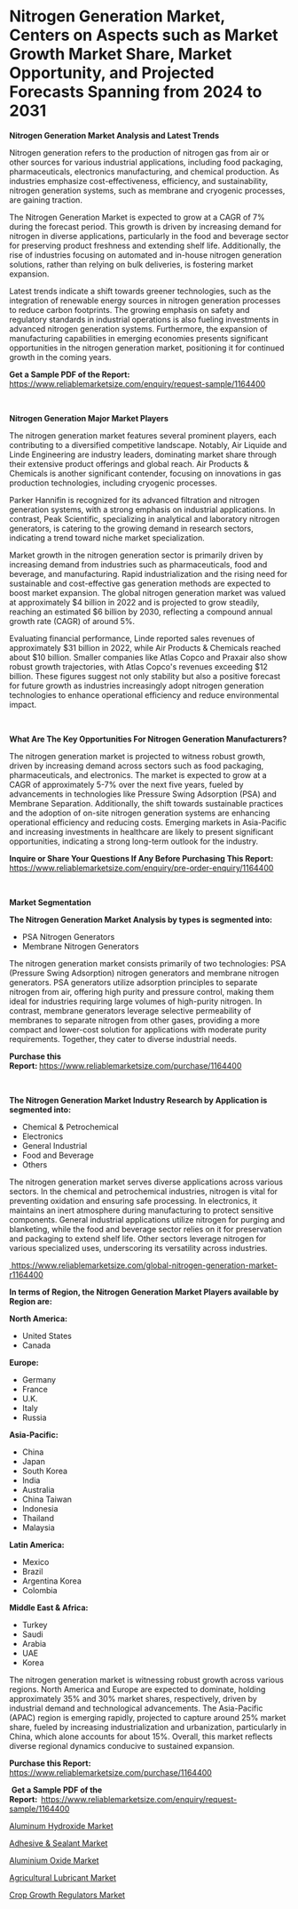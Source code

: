 <p><h1>Nitrogen Generation Market, Centers on Aspects such as Market Growth Market Share, Market Opportunity, and Projected Forecasts Spanning from 2024 to 2031</h1></p><p><strong>Nitrogen Generation Market Analysis and Latest Trends</strong></p>
<p><p>Nitrogen generation refers to the production of nitrogen gas from air or other sources for various industrial applications, including food packaging, pharmaceuticals, electronics manufacturing, and chemical production. As industries emphasize cost-effectiveness, efficiency, and sustainability, nitrogen generation systems, such as membrane and cryogenic processes, are gaining traction.</p><p>The Nitrogen Generation Market is expected to grow at a CAGR of 7% during the forecast period. This growth is driven by increasing demand for nitrogen in diverse applications, particularly in the food and beverage sector for preserving product freshness and extending shelf life. Additionally, the rise of industries focusing on automated and in-house nitrogen generation solutions, rather than relying on bulk deliveries, is fostering market expansion. </p><p>Latest trends indicate a shift towards greener technologies, such as the integration of renewable energy sources in nitrogen generation processes to reduce carbon footprints. The growing emphasis on safety and regulatory standards in industrial operations is also fueling investments in advanced nitrogen generation systems. Furthermore, the expansion of manufacturing capabilities in emerging economies presents significant opportunities in the nitrogen generation market, positioning it for continued growth in the coming years.</p></p>
<p><strong>Get a Sample PDF of the Report:&nbsp;</strong> <a href="https://www.reliablemarketsize.com/enquiry/request-sample/1164400?utm_campaign=1140&utm_medium=2&utm_source=Github&utm_content=ia&utm_term=10122024&utm_id=nitrogen-generation">https://www.reliablemarketsize.com/enquiry/request-sample/1164400</a></p>
<p>&nbsp;</p>
<p><strong>Nitrogen Generation Major Market Players</strong></p>
<p><p>The nitrogen generation market features several prominent players, each contributing to a diversified competitive landscape. Notably, Air Liquide and Linde Engineering are industry leaders, dominating market share through their extensive product offerings and global reach. Air Products & Chemicals is another significant contender, focusing on innovations in gas production technologies, including cryogenic processes.</p><p>Parker Hannifin is recognized for its advanced filtration and nitrogen generation systems, with a strong emphasis on industrial applications. In contrast, Peak Scientific, specializing in analytical and laboratory nitrogen generators, is catering to the growing demand in research sectors, indicating a trend toward niche market specialization.</p><p>Market growth in the nitrogen generation sector is primarily driven by increasing demand from industries such as pharmaceuticals, food and beverage, and manufacturing. Rapid industrialization and the rising need for sustainable and cost-effective gas generation methods are expected to boost market expansion. The global nitrogen generation market was valued at approximately $4 billion in 2022 and is projected to grow steadily, reaching an estimated $6 billion by 2030, reflecting a compound annual growth rate (CAGR) of around 5%.</p><p>Evaluating financial performance, Linde reported sales revenues of approximately $31 billion in 2022, while Air Products & Chemicals reached about $10 billion. Smaller companies like Atlas Copco and Praxair also show robust growth trajectories, with Atlas Copco's revenues exceeding $12 billion. These figures suggest not only stability but also a positive forecast for future growth as industries increasingly adopt nitrogen generation technologies to enhance operational efficiency and reduce environmental impact.</p></p>
<p>&nbsp;</p>
<p><strong>What Are The Key Opportunities For Nitrogen Generation Manufacturers?</strong></p>
<p><p>The nitrogen generation market is projected to witness robust growth, driven by increasing demand across sectors such as food packaging, pharmaceuticals, and electronics. The market is expected to grow at a CAGR of approximately 5-7% over the next five years, fueled by advancements in technologies like Pressure Swing Adsorption (PSA) and Membrane Separation. Additionally, the shift towards sustainable practices and the adoption of on-site nitrogen generation systems are enhancing operational efficiency and reducing costs. Emerging markets in Asia-Pacific and increasing investments in healthcare are likely to present significant opportunities, indicating a strong long-term outlook for the industry.</p></p>
<p><strong>Inquire or Share Your Questions If Any Before Purchasing This Report:</strong> <a href="https://www.reliablemarketsize.com/enquiry/pre-order-enquiry/1164400?utm_campaign=1140&utm_medium=2&utm_source=Github&utm_content=ia&utm_term=10122024&utm_id=nitrogen-generation">https://www.reliablemarketsize.com/enquiry/pre-order-enquiry/1164400</a></p>
<p>&nbsp;</p>
<p><strong>Market Segmentation</strong></p>
<p><strong>The Nitrogen Generation Market Analysis by types is segmented into:</strong></p>
<p><ul><li>PSA Nitrogen Generators</li><li>Membrane Nitrogen Generators</li></ul></p>
<p><p>The nitrogen generation market consists primarily of two technologies: PSA (Pressure Swing Adsorption) nitrogen generators and membrane nitrogen generators. PSA generators utilize adsorption principles to separate nitrogen from air, offering high purity and pressure control, making them ideal for industries requiring large volumes of high-purity nitrogen. In contrast, membrane generators leverage selective permeability of membranes to separate nitrogen from other gases, providing a more compact and lower-cost solution for applications with moderate purity requirements. Together, they cater to diverse industrial needs.</p></p>
<p><strong>Purchase this Report:&nbsp;</strong><a href="https://www.reliablemarketsize.com/purchase/1164400?utm_campaign=1140&utm_medium=2&utm_source=Github&utm_content=ia&utm_term=10122024&utm_id=nitrogen-generation">https://www.reliablemarketsize.com/purchase/1164400</a></p>
<p>&nbsp;</p>
<p><strong>The Nitrogen Generation Market Industry Research by Application is segmented into:</strong></p>
<p><ul><li>Chemical & Petrochemical</li><li>Electronics</li><li>General Industrial</li><li>Food and Beverage</li><li>Others</li></ul></p>
<p><p>The nitrogen generation market serves diverse applications across various sectors. In the chemical and petrochemical industries, nitrogen is vital for preventing oxidation and ensuring safe processing. In electronics, it maintains an inert atmosphere during manufacturing to protect sensitive components. General industrial applications utilize nitrogen for purging and blanketing, while the food and beverage sector relies on it for preservation and packaging to extend shelf life. Other sectors leverage nitrogen for various specialized uses, underscoring its versatility across industries.</p></p>
<p><a href="https://www.reliablemarketsize.com/global-nitrogen-generation-market-r1164400?utm_campaign=1140&utm_medium=2&utm_source=Github&utm_content=ia&utm_term=10122024&utm_id=nitrogen-generation">&nbsp;https://www.reliablemarketsize.com/global-nitrogen-generation-market-r1164400</a></p>
<p><strong>In terms of Region, the Nitrogen Generation Market Players available by Region are:</strong></p>
<p>
    <p> <strong> North America: </strong>
        <ul>
            <li>United States</li>
            <li>Canada</li>
        </ul>
        </p> 
    <p> <strong> Europe: </strong>
        <ul>
            <li>Germany</li>
            <li>France</li>
            <li>U.K.</li>
            <li>Italy</li>
            <li>Russia</li>
        </ul>
        </p> 
    <p> <strong> Asia-Pacific: </strong>
        <ul>
            <li>China</li>
            <li>Japan</li>
            <li>South Korea</li>
            <li>India</li>
            <li>Australia</li>
            <li>China Taiwan</li>
            <li>Indonesia</li>
            <li>Thailand</li>
            <li>Malaysia</li>
        </ul>
        </p> 
    <p> <strong> Latin America: </strong>
        <ul>
            <li>Mexico</li>
            <li>Brazil</li>
            <li>Argentina Korea</li>
            <li>Colombia</li>
        </ul>
        </p> 
    <p> <strong> Middle East & Africa: </strong>
        <ul>
            <li>Turkey</li>
            <li>Saudi</li>
            <li>Arabia</li>
            <li>UAE</li>
            <li>Korea</li>
        </ul>
    </p>
    </p>
<p><p>The nitrogen generation market is witnessing robust growth across various regions. North America and Europe are expected to dominate, holding approximately 35% and 30% market shares, respectively, driven by industrial demand and technological advancements. The Asia-Pacific (APAC) region is emerging rapidly, projected to capture around 25% market share, fueled by increasing industrialization and urbanization, particularly in China, which alone accounts for about 15%. Overall, this market reflects diverse regional dynamics conducive to sustained expansion.</p></p>
<p><strong>Purchase this Report: </strong><a href="https://www.reliablemarketsize.com/purchase/1164400?utm_campaign=1140&utm_medium=2&utm_source=Github&utm_content=ia&utm_term=10122024&utm_id=nitrogen-generation">https://www.reliablemarketsize.com/purchase/1164400</a></p>
<p>&nbsp;<strong>Get a Sample PDF of the Report:&nbsp;&nbsp;</strong><a href="https://www.reliablemarketsize.com/enquiry/request-sample/1164400?utm_campaign=1140&utm_medium=2&utm_source=Github&utm_content=ia&utm_term=10122024&utm_id=nitrogen-generation">https://www.reliablemarketsize.com/enquiry/request-sample/1164400</a></p>
<p><strong></strong></p>
<p><p><a href="https://www.linkedin.com/pulse/aluminum-hydroxide-market-development-top-players-projected-sj5ic?utm_campaign=1140&utm_medium=2&utm_source=Github&utm_content=ia&utm_term=10122024&utm_id=nitrogen-generation">Aluminum Hydroxide Market</a></p><p><a href="https://www.linkedin.com/pulse/revenue-forecast-adhesive-sealant-market-projected-117-uqmjc?utm_campaign=1140&utm_medium=2&utm_source=Github&utm_content=ia&utm_term=10122024&utm_id=nitrogen-generation">Adhesive & Sealant Market</a></p><p><a href="https://www.linkedin.com/pulse/recent-analysis-aluminium-oxide-market-trends-share-xcxsc?utm_campaign=1140&utm_medium=2&utm_source=Github&utm_content=ia&utm_term=10122024&utm_id=nitrogen-generation">Aluminium Oxide Market</a></p><p><a href="https://www.linkedin.com/pulse/agricultural-lubricant-market-revenue-projections-projected-jibjc?utm_campaign=1140&utm_medium=2&utm_source=Github&utm_content=ia&utm_term=10122024&utm_id=nitrogen-generation">Agricultural Lubricant Market</a></p><p><a href="https://www.linkedin.com/pulse/in-depth-crop-growth-regulators-market-study-2024-2031-nkjuc?utm_campaign=1140&utm_medium=2&utm_source=Github&utm_content=ia&utm_term=10122024&utm_id=nitrogen-generation">Crop Growth Regulators Market</a></p></p>